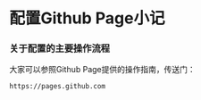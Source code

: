 # 配置Github Page小记

### 关于配置的主要操作流程

大家可以参照Github Page提供的操作指南，传送门：

```
https://pages.github.com
```

